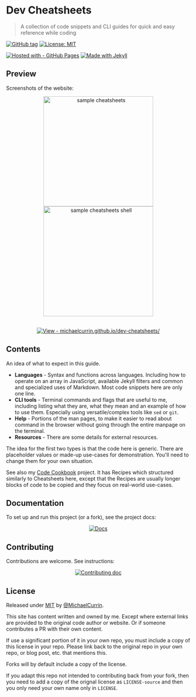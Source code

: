 # Dev Cheatsheets
> A collection of code snippets and CLI guides for quick and easy reference while coding

[![GitHub tag](https://img.shields.io/github/tag/MichaelCurrin/dev-cheatsheets?include_prereleases&sort=semver)](https://github.com/MichaelCurrin/dev-cheatsheets/releases/)
[![License: MIT](https://img.shields.io/badge/License-MIT-blue)](#license)

[![Hosted with - GitHub Pages](https://img.shields.io/badge/Hosted_with-GitHub_Pages-blue?logo=github&logoColor=white)](https://pages.github.com/)
[![Made with Jekyll](https://img.shields.io/badge/Jekyll-4-blue.svg?logo=jekyll)](https://jekyllrb.com)


## Preview

Screenshots of the website:

<div align="center">
    <a href="https://michaelcurrin.github.io/dev-cheatsheets/cheatsheets/">
        <img src="/sample-cheatsheets.png" height="300" alt="sample cheatsheets"
            title="Cheatsheets homepage"/>
    </a>
    <a href="https://michaelcurrin.github.io/dev-cheatsheets/cheatsheets/shell/">
        <img src="/sample-shell.png" height="300" alt="sample cheatsheets shell"
            title="Shell cheatsheet"/>
    </a>
</div>

<br>

<div align="center">

[![View - michaelcurrin.github.io/dev-cheatsheets/](https://img.shields.io/static/v1?label=View+site&message=Dev+Cheatsheets&color=2ea44f&style=for-the-badge)](michaelcurrin.github.io/dev-cheatsheets/)

</div>


## Contents

An idea of what to expect in this guide.

- **Languages** - Syntax and functions across languages. Including how to operate on an array in JavaScript, available Jekyll filters and common and specialized uses of Markdown. Most code snippets here are only one line.
- **CLI tools** - Terminal commands and flags that are useful to me, including listing what they are, what they mean and an example of how to use them. Especially using versatile/complex tools like `sed` or `git`.
- **Help** - Portions of the man pages, to make it easier to read about command in the browser without going through the entire manpage on the terminal.
- **Resources** - There are some details for external resources.

The idea for the first two types is that the code here is generic. There are placeholder values or made-up use-cases for demonstration. You'll need to change them for your own situation.

See also my [Code Cookbook](https://michaelcurrin.github.io/code-cookbook/) project. It has Recipes which structured similarly to Cheatsheets here, except that the Recipes are usually longer blocks of code to be copied and they focus on real-world use-cases.


## Documentation

To set up and run this project (or a fork), see the project docs:

<div align="center">

[![Docs](https://img.shields.io/badge/View-Project_docs-blue?style=for-the-badge)](/docs/)

</div>


## Contributing

Contributions are welcome. See instructions:

<div align="center">

[![Contributing doc](https://img.shields.io/badge/View-Contributing-blue?style=for-the-badge)](/CONTRIBUTING.md)

</div>


## License

Released under [MIT](/LICENSE) by [@MichaelCurrin](https://github.com/MichaelCurrin/dev-cheatsheets).

This site has content written and owned by me. Except where external links are provided to the original code author or website. Or if someone contributes a PR with their own content.

If use a significant portion of it in your own repo, you must include a copy of this license in your repo. Please link back to the original repo in your own repo, or blog post, etc. that mentions this.

Forks will by default include a copy of the license.

If you adapt this repo not intended to contributing back from your fork, then you need to add a copy of the orignal license as `LICENSE-source` and then you only need your own name only in `LICENSE`.
